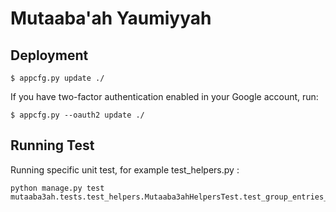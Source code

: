 
# Mutaaba'ah Yaumiyyah


## Deployment

    $ appcfg.py update ./

If you have two-factor authentication enabled in your Google account, run:

    $ appcfg.py --oauth2 update ./
    
## Running Test

Running specific unit test, for example test_helpers.py :

    python manage.py test mutaaba3ah.tests.test_helpers.Mutaaba3ahHelpersTest.test_group_entries_weekly

